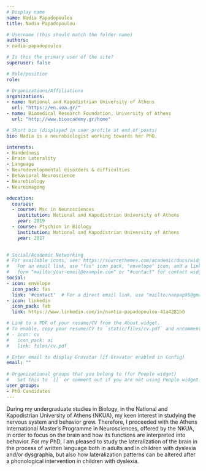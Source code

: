 ```yaml
---
# Display name
name: Nadia Papadopoulou
title: Nadia Papadopoulou

# Username (this should match the folder name)
authors:
- nadia-papadopoulou

# Is this the primary user of the site?
superuser: false

# Role/position
role: 

# Organizations/Affiliations
organizations:
- name: National and Kapodistrian University of Athens
  url: "https://en.uoa.gr/"
- name: Biomedical Research Foundation, University of Athens
  url: "http://www.bioacademy.gr/home"

# Short bio (displayed in user profile at end of posts)
bio: Nadia is a neurobiologist working towards her PhD.

interests:
- Handedness
- Brain Laterality
- Language
- Neurodevelopmental disorders & difficulties
- Behavioral Neuroscience
- Neurobiology
- Neuroimaging

education:
  courses:
  - course: Msc in Neurosciences
    institution: National and Kapodistrian University of Athens
    year: 2019
  - course: Ptychion in Biology
    institution: National and Kapodistrian University of Athens
    year: 2017
  

# Social/Academic Networking
# For available icons, see: https://sourcethemes.com/academic/docs/widgets/#icons
#   For an email link, use "fas" icon pack, "envelope" icon, and a link in the
#   form "mailto:your-email@example.com" or "#contact" for contact widget.
social:
- icon: envelope
  icon_pack: fas
  link: '#contact'  # For a direct email link, use "mailto:nanpap95@gmail.com".
- icon: linkedin
  icon_pack: fab
  link: https://www.linkedin.com/in/nantia-papadopoulou-41a4281b0

# Link to a PDF of your resume/CV from the About widget.
# To enable, copy your resume/CV to `static/files/cv.pdf` and uncomment the lines below.  
# - icon: cv
#   icon_pack: ai
#   link: files/cv.pdf

# Enter email to display Gravatar (if Gravatar enabled in Config)
email: ""
  
# Organizational groups that you belong to (for People widget)
#   Set this to `[]` or comment out if you are not using People widget.  
user_groups:
- PhD Candidates
---
```


During my undergraduate studies in Biology, in the National and Kapodistrian University of Athens (NKUA), my keen interest in studying the nervous system and behavior grew. Therefore, I proceeded with the Athens International Master’s Programme in Neurosciences, offered by the NKUA, in order to focus on the brain and how its functions are interpreted into behavior. For my PhD, I am pleased to study the lateralization of the brain in the process of written language both in adults and in children with dyslexia and/or dysgraphia, but also how lateralization patterns can be altered after a phonological intervention in children with dyslexia.